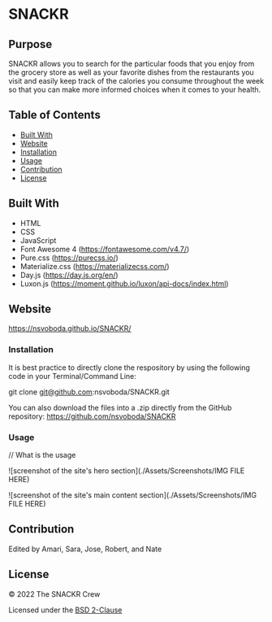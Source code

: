 # SNACKR

## Purpose

SNACKR allows you to search for the particular foods that you enjoy from the grocery store as well as your favorite dishes from the restaurants you visit and easily keep track of the calories you consume throughout the week so that you can make more informed choices when it comes to your health.

## Table of Contents
- [Built With](#built-with)
- [Website](#website)
- [Installation](#installation)
- [Usage](#usage)
- [Contribution](#contribution)
- [License](#license)

## Built With

* HTML
* CSS
* JavaScript
* Font Awesome 4 (https://fontawesome.com/v4.7/)
* Pure.css (https://purecss.io/)
* Materialize.css (https://materializecss.com/)
* Day.js (https://day.js.org/en/)
* Luxon.js (https://moment.github.io/luxon/api-docs/index.html)

## Website

https://nsvoboda.github.io/SNACKR/

### Installation

It is best practice to directly clone the respository by using the following code in your Terminal/Command Line:

git clone git@github.com:nsvoboda/SNACKR.git

You can also download the files into a .zip directly from the GitHub repository: https://github.com/nsvoboda/SNACKR

### Usage

// What is the usage

![screenshot of the site's hero section](./Assets/Screenshots/IMG FILE HERE)

![screenshot of the site's main content section](./Assets/Screenshots/IMG FILE HERE)

## Contribution
Edited by Amari, Sara, Jose, Robert, and Nate

## License

&copy; 2022 The SNACKR Crew

Licensed under the [BSD 2-Clause](LICENSE.txt)